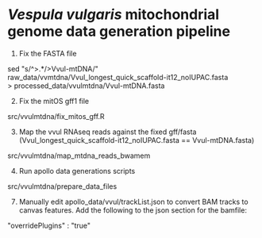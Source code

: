 # *Vespula vulgaris* mitochondrial genome data generation pipeline

1. Fix the FASTA file

sed "s/^>.*/>Vvul-mtDNA/" raw_data/vvmtdna/Vvul_longest_quick_scaffold-it12_noIUPAC.fasta \
    > processed_data/vvulmtdna/Vvul-mtDNA.fasta

2. Fix the mitOS gff1 file

src/vvulmtdna/fix_mitos_gff.R

3. Map the vvul RNAseq reads against the fixed gff/fasta (Vvul_longest_quick_scaffold-it12_noIUPAC.fasta == Vvul-mtDNA.fasta)

src/vvulmtdna/map_mtdna_reads_bwamem

4. Run apollo data generations scripts

src/vvulmtdna/prepare_data_files

7. Manually edit apollo_data/vvul/trackList.json to convert BAM tracks to canvas features. Add the following to the json section for the bamfile:

"overridePlugins" : "true"
